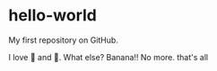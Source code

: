 # hello-world
My first repository on GitHub.

I love :tea: and :dancers:.
What else?
Banana!!
No more.
that's all

